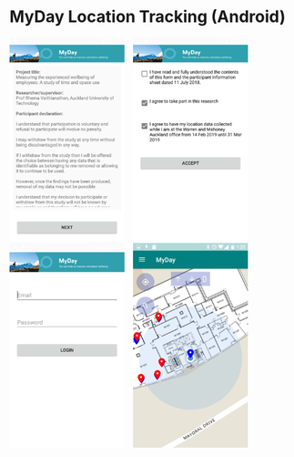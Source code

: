 # MyDay Location Tracking (Android)

<div>
<img width="40%" src="pic_01.png" alt="Intro" title="Intro"</img>
<img height="0" width="8px">
<img width="40%" src="pic_02.png" alt="Login" title="Login"></img>
</div>
<div>
<img width="40%" src="pic_03.png" alt="Map" title="Map"></img>
<img height="0" width="8px">
<img width="40%" src="pic_04.png" alt="Login" title="Login"></img>
</div>



